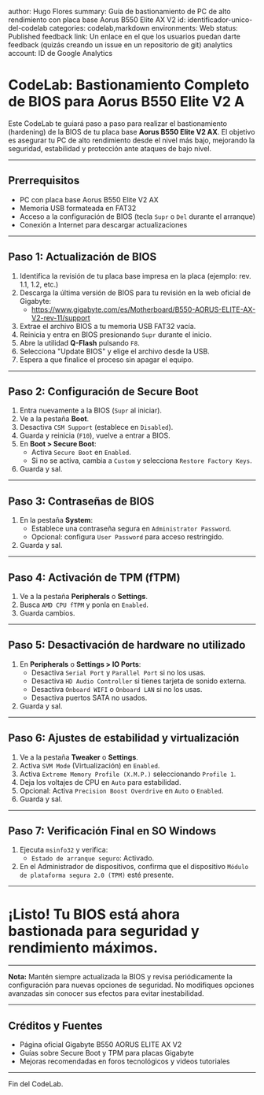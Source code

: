 author: Hugo Flores
summary: Guía de bastionamiento de PC de alto rendimiento con placa base Aorus B550 Elite AX V2
id: identificador-unico-del-codelab
categories: codelab,markdown
environments: Web
status: Published
feedback link: Un enlace en el que los usuarios puedan darte feedback (quizás creando un issue en un repositorio de git)
analytics account: ID de Google Analytics
# CodeLab: Bastionamiento Completo de BIOS para Aorus B550 Elite V2 A

Este CodeLab te guiará paso a paso para realizar el bastionamiento (hardening) de la BIOS de tu placa base **Aorus B550 Elite V2 AX**. El objetivo es asegurar tu PC de alto rendimiento desde el nivel más bajo, mejorando la seguridad, estabilidad y protección ante ataques de bajo nivel.

---

## Prerrequisitos

- PC con placa base Aorus B550 Elite V2 AX
- Memoria USB formateada en FAT32
- Acceso a la configuración de BIOS (tecla `Supr` o `Del` durante el arranque)
- Conexión a Internet para descargar actualizaciones

---

## Paso 1: Actualización de BIOS

1. Identifica la revisión de tu placa base impresa en la placa (ejemplo: rev. 1.1, 1.2, etc.)
2. Descarga la última versión de BIOS para tu revisión en la web oficial de Gigabyte:
   - https://www.gigabyte.com/es/Motherboard/B550-AORUS-ELITE-AX-V2-rev-11/support
3. Extrae el archivo BIOS a tu memoria USB FAT32 vacía.
4. Reinicia y entra en BIOS presionando `Supr` durante el inicio.
5. Abre la utilidad **Q-Flash** pulsando `F8`.
6. Selecciona "Update BIOS" y elige el archivo desde la USB.
7. Espera a que finalice el proceso sin apagar el equipo.

---

## Paso 2: Configuración de Secure Boot

1. Entra nuevamente a la BIOS (`Supr` al iniciar).
2. Ve a la pestaña **Boot**.
3. Desactiva `CSM Support` (establece en `Disabled`).
4. Guarda y reinicia (`F10`), vuelve a entrar a BIOS.
5. En **Boot > Secure Boot**:
   - Activa `Secure Boot` en `Enabled`.
   - Si no se activa, cambia a `Custom` y selecciona `Restore Factory Keys`.
6. Guarda y sal.

---

## Paso 3: Contraseñas de BIOS

1. En la pestaña **System**:
   - Establece una contraseña segura en `Administrator Password`.
   - Opcional: configura `User Password` para acceso restringido.
2. Guarda y sal.

---

## Paso 4: Activación de TPM (fTPM)

1. Ve a la pestaña **Peripherals** o **Settings**.
2. Busca `AMD CPU fTPM` y ponla en `Enabled`.
3. Guarda cambios.

---

## Paso 5: Desactivación de hardware no utilizado

1. En **Peripherals** o **Settings > IO Ports**:
   - Desactiva `Serial Port` y `Parallel Port` si no los usas.
   - Desactiva `HD Audio Controller` si tienes tarjeta de sonido externa.
   - Desactiva `Onboard WIFI` o `Onboard LAN` si no los usas.
   - Desactiva puertos SATA no usados.
2. Guarda y sal.

---

## Paso 6: Ajustes de estabilidad y virtualización

1. Ve a la pestaña **Tweaker** o **Settings**.
2. Activa `SVM Mode` (Virtualización) en `Enabled`.
3. Activa `Extreme Memory Profile (X.M.P.)` seleccionando `Profile 1`.
4. Deja los voltajes de CPU en `Auto` para estabilidad.
5. Opcional: Activa `Precision Boost Overdrive` en `Auto` o `Enabled`.
6. Guarda y sal.

---

## Paso 7: Verificación Final en SO Windows

1. Ejecuta `msinfo32` y verifica:
   - `Estado de arranque seguro`: Activado.
2. En el Administrador de dispositivos, confirma que el dispositivo `Módulo de plataforma segura 2.0 (TPM)` esté presente.

---

# ¡Listo! Tu BIOS está ahora bastionada para seguridad y rendimiento máximos.

---

**Nota:** Mantén siempre actualizada la BIOS y revisa periódicamente la configuración para nuevas opciones de seguridad. No modifiques opciones avanzadas sin conocer sus efectos para evitar inestabilidad.

---

## Créditos y Fuentes

- Página oficial Gigabyte B550 AORUS ELITE AX V2
- Guías sobre Secure Boot y TPM para placas Gigabyte
- Mejoras recomendadas en foros tecnológicos y videos tutoriales

---

Fin del CodeLab.

